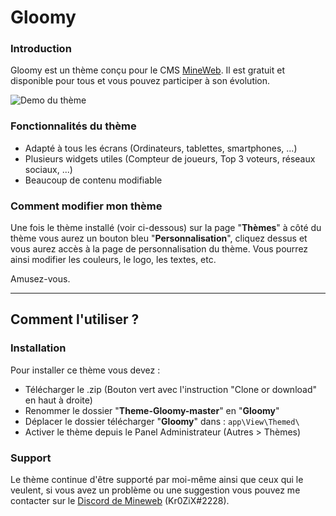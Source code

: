 # Gloomy

### Introduction
Gloomy est un thème conçu pour le CMS [MineWeb](https://github.com/MineWeb/MineWebCMS). Il est  gratuit et disponible pour tous et vous pouvez participer à son évolution.

![Demo du thème](https://cdn.discordapp.com/attachments/616627871569543199/710949782834774056/unknown.png)

### Fonctionnalités du thème

- Adapté à tous les écrans (Ordinateurs, tablettes, smartphones, ...)
- Plusieurs widgets utiles (Compteur de joueurs, Top 3 voteurs, réseaux sociaux, ...)
- Beaucoup de contenu modifiable 

### Comment modifier mon thème

Une fois le thème installé (voir ci-dessous) sur la page "**Thèmes**" à côté du thème vous aurez un bouton bleu "**Personnalisation**", cliquez dessus et vous aurez accès à la page de personnalisation du thème. Vous pourrez ainsi modifier les couleurs, le logo, les textes, etc.

Amusez-vous.

___

## Comment l'utiliser ?

### Installation

Pour installer ce thème vous devez :
- Télécharger le .zip (Bouton vert avec l'instruction "Clone or download" en haut à droite)
- Renommer le dossier "**Theme-Gloomy-master**" en "**Gloomy**"
- Déplacer le dossier télécharger "**Gloomy**" dans : ```app\View\Themed\```
- Activer le thème depuis le Panel Administrateur (Autres > Thèmes)


### Support

Le thème continue d'être supporté par moi-même ainsi que ceux qui le veulent, si vous avez un problème ou une suggestion vous pouvez me contacter sur le [Discord de Mineweb](https://discord.gg/WgGW4Jv) (Kr0ZiX#2228).
